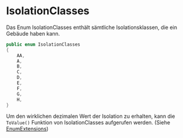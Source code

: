 # IsolationClasses

Das Enum IsolationClasses enthält sämtliche Isolationsklassen, die ein Gebäude haben kann.

```csharp
public enum IsolationClasses
{
    AA,
    A,
    B,
    C,
    D,
    E,
    F,
    G,
    H,
}
```

Um den wirklichen dezimalen Wert der Isolation zu erhalten, kann die `ToValue()` Funktion von IsolationClasses aufgerufen werden. (Siehe [EnumExtensions](./enum-extensions))